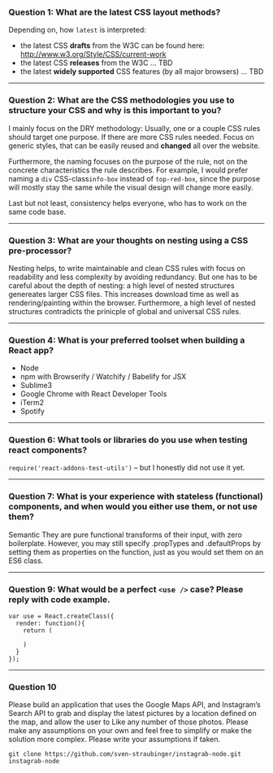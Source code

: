 ### Question 1: What are the latest CSS layout methods?

Depending on, how `latest` is interpreted:
* the latest CSS **drafts** from the W3C can be found here:  http://www.w3.org/Style/CSS/current-work
* the latest CSS **releases** from the W3C ... TBD
* the latest **widely supported** CSS features (by all major browsers) ... TBD

---

### Question 2: What are the CSS methodologies you use to structure your CSS and why is this important to you?

I mainly focus on the DRY methodology: Usually, one or a couple CSS rules should target one purpose. If there are more CSS rules needed. Focus on generic styles, that can be easily reused and **changed** all over the website.

Furthermore, the naming focuses on the purpose of the rule, not on the concrete characteristics the rule describes. For example, I would prefer naming a `div` CSS-class`info-box` instead of `top-red-box`, since the purpose will mostly stay the same while the visual design will change more easily.

Last but not least, consistency helps everyone, who has to work on the same code base. 

---

### Question 3: What are your thoughts on nesting using a CSS pre-processor?

Nesting helps, to write maintainable and clean CSS rules with focus on readability and less complexity by avoiding redundancy. But one has to be careful about the depth of nesting: a high level of nested structures genereates larger CSS files. This increases download time as well as rendering/painting within the browser. Furthermore, a high level of nested structures contradicts the prinicple of global and universal CSS rules.

---

### Question 4: What is your preferred toolset when building a React app?
* Node
* npm with Browserify / Watchify / Babelify for JSX
* Sublime3
* Google Chrome with React Developer Tools
* iTerm2 
* Spotify

---

### Question 6: What tools or libraries do you use when testing react components?

`require('react-addons-test-utils')` – but I honestly did not use it yet.

---

### Question 7: What is your experience with stateless (functional) components, and when would you either use them, or not use them?

Semantic
They are pure functional transforms of their input, with zero boilerplate. However, you may still specify .propTypes and .defaultProps by setting them as properties on the function, just as you would set them on an ES6 class.

---

### Question 9: What would be a perfect `<use />` case? Please reply with code example.

```
var use = React.createClass({
  render: function(){
    return (
    
    )
  }
});
```

---

### Question 10
Please build an application that uses the Google Maps API, and Instagram’s Search API to grab and display the latest pictures by a location defined on the map, and allow the user to Like any number of those photos. Please make any assumptions on your own and feel free to simplify or make the solution more complex. Please write your assumptions if taken.

```
git clone https://github.com/sven-straubinger/instagrab-node.git instagrab-node
```
